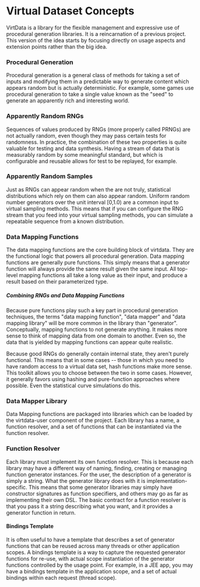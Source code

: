 Virtual Dataset Concepts
========================

VirtData is a library for the flexible management and expressive use of
procedural generation libraries. It is a reincarnation of a previous project.
This version of the idea starts by focusing directly on usage aspects and
extension points rather than the big idea.

### Procedural Generation

Procedural generation is a general class of methods for taking a set of inputs
and modifying them in a predictable way to generate content which appears random
but is actually deterministic. For example, some games use procedural generation
to take a single value known as the "seed" to generate an apparently rich and
interesting world.

### Apparently Random RNGs

Sequences of values produced by RNGs (more properly called PRNGs) are not
actually random, even though they may pass certain tests for randomness. In
practice, the combination of these two properties is quite valuable for testing
and data synthesis. Having a stream of data that is measurably random by some
meaningful standard, but which is configurable and reusable allows for test to
be replayed, for example.

### Apparently Random Samples

Just as RNGs can appear random when the are not truly, statistical distributions
which rely on them can also appear random. Uniform random number generators over
the unit interval [0,1.0) are a common input to virtual sampling methods. This
means that if you can configure the RNG stream that you feed into your virtual
sampling methods, you can simulate a repeatable sequence from a known
distribution.

### Data Mapping Functions

The data mapping functions are the core building block of virtdata. They are the
functional logic that powers all procedural generation. Data mapping functions
are generally pure functions. This simply means that a generator function will
always provide the same result given the same input. All top-level mapping
functions all take a long value as their input, and produce a result based on
their parameterized type.

##### Combining RNGs and Data Mapping Functions

Because pure functions play such a key part in procedural generation techniques,
the terms "data mapping function", "data mapper" and "data mapping library" will
be more common in the library than "generator". Conceptually, mapping functions
to not generate anything. It makes more sense to think of mapping data from one
domain to another. Even so, the data that is yielded by mapping functions can
appear quite realistic.

Because good RNGs do generally contain internal state, they aren't purely
functional. This means that in some cases -- those in which you need to have
random access to a virtual data set, hash functions make more sense. This
toolkit allows you to choose between the two in some cases. However, it
generally favors using hashing and pure-function approaches where possible. Even
the statistical curve simulations do this.

### Data Mapper Library

Data Mapping functions are packaged into libraries which can be loaded by the
virtdata-user component of the project. Each library has a name, a function
resolver, and a set of functions that can be instantiated via the function
resolver.

### Function Resolver

Each library must implement its own function resolver. This is because each
library may have a different way of naming, finding, creating or managing
function generator instances. For the user, the description of a generator is
simply a string. What the generator library does with it is
implementation-specific. This means that some generator libraries may simply
have constructor signatures as function specifiers, and others may go as far as
implementing their own DSL. The basic contract for a function resolver is that
you pass it a string describing what you want, and it provides a generator
function in return.

#### Bindings Template

It is often useful to have a template that describes a set of generator
functions that can be reused across many threads or other application scopes. A
bindings template is a way to capture the requested generator functions for
re-use, with actual scope instantiation of the generator functions controlled by
the usage point. For example, in a JEE app, you may have a bindings template in
the application scope, and a set of actual bindings within each request (thread
scope).

